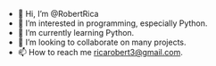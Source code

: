 - 👋 Hi, I’m @RobertRica
- 👀 I’m interested in programming, especially Python.
- 🌱 I’m currently learning Python.
- 💞️ I’m looking to collaborate on many projects.
- 📫 How to reach me ricarobert3@gmail.com.

<!---
RobertRica/RobertRica is a ✨ special ✨ repository because its `README.md` (this file) appears on your GitHub profile.
You can click the Preview link to take a look at your changes.
--->

